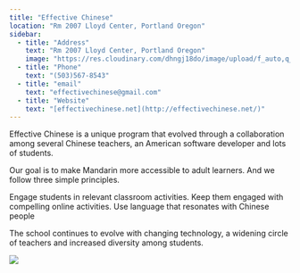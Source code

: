 ```yaml
---
title: "Effective Chinese"
location: "Rm 2007 Lloyd Center, Portland Oregon"
sidebar:
  - title: "Address"
    text: "Rm 2007 Lloyd Center, Portland Oregon"
    image: "https://res.cloudinary.com/dhngj18do/image/upload/f_auto,q_auto/v1/images/activities/effectivelogo_rds63z2ysb75jrit0qos"
  - title: "Phone"
    text: "(503)567-8543"
  - title: "email"
    text: "effectivechinese@gmail.com"
  - title: "Website"
    text: "[effectivechinese.net](http://effectivechinese.net/)"
---
```

Effective Chinese is a unique program that evolved through a collaboration among several Chinese teachers, an American software developer and lots of students.

Our goal is to make Mandarin more accessible to adult learners. And we follow three simple principles.

Engage students in relevant classroom activities.
Keep them engaged with compelling online activities.
Use language that resonates with Chinese people

The school continues to evolve with changing technology, a widening circle of teachers and increased diversity among students.

![](https://res.cloudinary.com/dhngj18do/image/upload/f_auto,q_auto/v1/images/activities/effectivepic_owmxiruvisxware44cyl)
